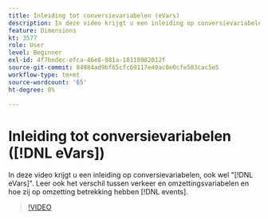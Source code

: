 ```yaml
---
title: Inleiding tot conversievariabelen (eVars)
description: In deze video krijgt u een inleiding op conversievariabelen, ook wel "eVars" genoemd. Leer ook het verschil tussen verkeer en omzettingsvariabelen en hoe zij op omzettingsgebeurtenissen betrekking hebben.
feature: Dimensions
kt: 3577
role: User
level: Beginner
exl-id: 4f7bedec-efca-46e8-981a-18118982012f
source-git-commit: 84984ad9bf65cfc69117e40ac0e0cfe503cac5e5
workflow-type: tm+mt
source-wordcount: '65'
ht-degree: 0%

---
```


# Inleiding tot conversievariabelen ([!DNL eVars])

In deze video krijgt u een inleiding op conversievariabelen, ook wel &quot;[!DNL eVars]&quot;. Leer ook het verschil tussen verkeer en omzettingsvariabelen en hoe zij op omzetting betrekking hebben [!DNL events].

>[!VIDEO](https://video.tv.adobe.com/v/28759/?quality=12&learn=on)
